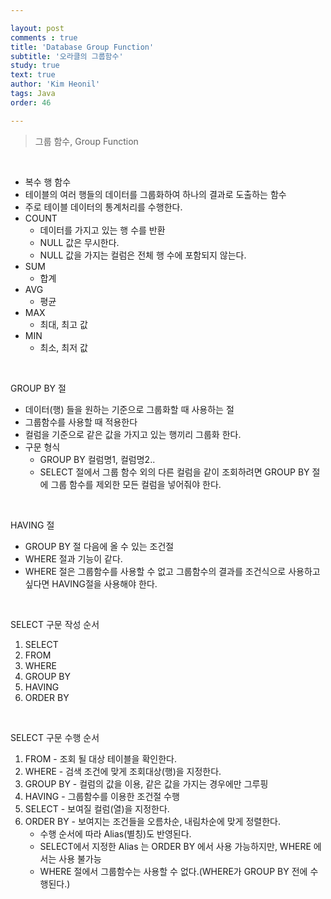 ```yaml
---

layout: post
comments : true
title: 'Database Group Function'
subtitle: '오라클의 그룹함수'
study: true
text: true
author: 'Kim Heonil'
tags: Java
order: 46

---
```


 
> 그룹 함수, Group Function

<br>

- 복수 행 함수
- 테이블의 여러 행들의 데이터를 그룹화하여 하나의 결과로 도출하는 함수
- 주로 테이블 데이터의 통계처리를 수행한다.
- COUNT
  - 데이터를 가지고 있는 행 수를 반환
  - NULL 값은 무시한다.
  - NULL 값을 가지는 컬럼은 전체 행 수에 포함되지 않는다.
- SUM
  - 합계
- AVG
  - 평균
- MAX
  - 최대, 최고 값
- MIN
  - 최소, 최저 값

<br>

GROUP BY 절

- 데이터(행) 들을 원하는 기준으로 그룹화할 때 사용하는 절
- 그룹함수를 사용할 때 적용한다
- 컬럼을 기준으로 같은 값을 가지고 있는 행끼리 그룹화 한다.
- 구문 형식
  - GROUP BY 컬럼명1, 컬럼명2..
  - SELECT 절에서 그룹 함수 외의 다른 컬럼을 같이 조회하려면 GROUP BY 절에 그룹 함수를 제외한 모든 컬럼을 넣어줘야 한다.

<br>

HAVING 절

- GROUP BY 절 다음에 올 수 있는 조건절
- WHERE 절과 기능이 같다.
- WHERE 절은 그룹함수를 사용할 수 없고 그룹함수의 결과를 조건식으로 사용하고 싶다면 HAVING절을 사용해야 한다.

<br>

SELECT 구문 작성 순서

1. SELECT
2. FROM
3. WHERE
4. GROUP BY
5. HAVING
6. ORDER BY

<br>

SELECT 구문 수행 순서

1. FROM - 조회 될 대상 테이블을 확인한다.
2. WHERE - 검색 조건에 맞게 조회대상(행)을 지정한다.
3. GROUP BY - 컬럼의 값을 이용, 같은 값을 가지는 경우에만 그루핑
4. HAVING - 그룹함수를 이용한 조건절 수행
5. SELECT - 보여질 컬럼(열)을 지정한다.
6. ORDER BY - 보여지는 조건들을 오름차순, 내림차순에 맞게 정렬한다.
   - 수행 순서에 따라 Alias(별칭)도 반영된다.
   - SELECT에서 지정한 Alias 는 ORDER BY 에서 사용 가능하지만, WHERE 에서는 사용 불가능
   - WHERE 절에서 그룹함수는 사용할 수 없다.(WHERE가 GROUP BY 전에 수행된다.)

<br><br>